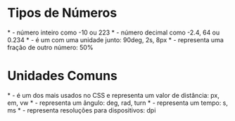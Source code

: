# Tipos de Números 

*<integer> - número inteiro como -10 ou 223
*<number> - número decimal como -2.4, 64 ou 0.234
*<dimension> - é um <number> com uma unidade junto: 90deg, 2s, 8px
*<percentage> - representa uma fração de outro número: 50%

# Unidades Comuns
*<length> - é um dos mais usados no CSS e representa um valor de distância: px, em, vw
*<angle> - representa um ângulo: deg, rad, turn
*<time> - representa um tempo: s, ms
*<resolution> - representa resoluções para dispositivos: dpi